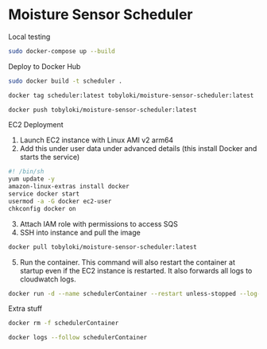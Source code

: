 # Moisture Sensor Scheduler

Local testing

```bash
sudo docker-compose up --build
```

Deploy to Docker Hub

```bash
sudo docker build -t scheduler .

docker tag scheduler:latest tobyloki/moisture-sensor-scheduler:latest

docker push tobyloki/moisture-sensor-scheduler:latest
```

EC2 Deployment

1. Launch EC2 instance with Linux AMI v2 arm64
2. Add this under user data under advanced details (this install Docker and starts the service)

```bash
#! /bin/sh
yum update -y
amazon-linux-extras install docker
service docker start
usermod -a -G docker ec2-user
chkconfig docker on
```

3. Attach IAM role with permissions to access SQS
4. SSH into instance and pull the image

```bash
docker pull tobyloki/moisture-sensor-scheduler:latest
```

5. Run the container. This command will also restart the container at startup even if the EC2 instance is restarted. It also forwards all logs to cloudwatch logs.

```bash
docker run -d --name schedulerContainer --restart unless-stopped --log-driver=awslogs --log-opt awslogs-region=us-west-2 --log-opt awslogs-group=moisture-sensor-scheduler --log-opt awslogs-create-group=true tobyloki/moisture-sensor-scheduler:latest
```

Extra stuff

```bash
docker rm -f schedulerContainer

docker logs --follow schedulerContainer
```

